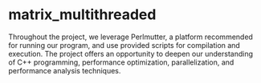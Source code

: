 # matrix_multithreaded
Throughout the project, we leverage Perlmutter, a platform recommended for running our program, and use provided scripts for compilation and execution. The project offers an opportunity to deepen our understanding of C++ programming, performance optimization, parallelization, and performance analysis techniques.
